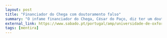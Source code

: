 ```yaml
---
layout: post
title: "Financiador do Chega com doutoramento falso"
summary: "O infame financiador do Chega, César do Paço, diz ter um doutoramento da Universidade de Oxford. Contudo, a universidade em questão não tem qualquer registo disto. É coincidência a mentira ser tão comum entre apoiantes e militantes do partido de André Ventura?"
external_link: https://www.sabado.pt/portugal/amp/universidade-de-oxford-sem-registo-do-doutoramento-do-financiador-do-chega
tags: [mentira]
---
```

